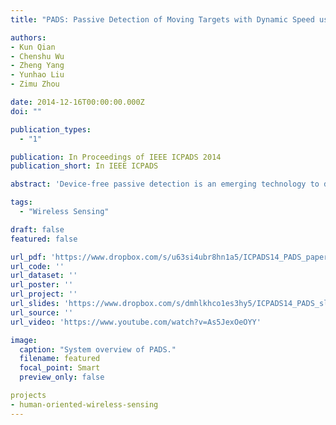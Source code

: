 ```yaml
---
title: "PADS: Passive Detection of Moving Targets with Dynamic Speed using PHY Layer Information"

authors:
- Kun Qian
- Chenshu Wu
- Zheng Yang
- Yunhao Liu
- Zimu Zhou

date: 2014-12-16T00:00:00.000Z
doi: ""

publication_types:
  - "1"

publication: In Proceedings of IEEE ICPADS 2014
publication_short: In IEEE ICPADS

abstract: 'Device-free passive detection is an emerging technology to detect whether there exists any moving entities in the area of interests without attaching any device to them. It is an essential primitive for a broad range of applications including intrusion detection for safety precautions, patient monitoring in hospitals, child and elder care at home, etc. Despite of the prevalent signal feature Received Signal Strength (RSS), most robust and reliable solutions resort to finer-grained channel descriptor at physical layer, e.g., the Channel State Information (CSI) in the 802.11n standard. Among a large body of emerging techniques, however, few of them have explored full potentials of CSI for human detection. Moreover, space diversity supported by nowadays popular multi-antenna systems are not investigated to the comparable extent as frequency diversity. In this paper, we propose a novel scheme for device-free PAssive Detection of moving humans with dynamic Speed (PADS). Both amplitude and phase information of CSI are extracted and shaped into sensitive metrics for target detection; and CSI across multiantennas in MIMO systems are further exploited to improve the detection accuracy and robustness. We prototype PADS on commercial WiFi devices and experiment results in different scenarios demonstrate that PADS achieves great performance improvement in spite of dynamic human movements. '

tags:
  - "Wireless Sensing"

draft: false
featured: false

url_pdf: 'https://www.dropbox.com/s/u63si4ubr8hn1a5/ICPADS14_PADS_paper.pdf?dl=0'
url_code: ''
url_dataset: ''
url_poster: ''
url_project: ''
url_slides: 'https://www.dropbox.com/s/dmhlkhco1es3hy5/ICPADS14_PADS_slides.pdf?dl=0'
url_source: ''
url_video: 'https://www.youtube.com/watch?v=As5JexOeOYY'

image:
  caption: "System overview of PADS."
  filename: featured
  focal_point: Smart
  preview_only: false

projects
- human-oriented-wireless-sensing
---
```

